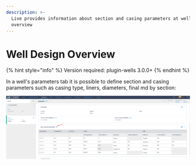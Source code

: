 ```yaml
---
description: >-
  Live provides information about section and casing parameters at well design
  overview
---
```


# Well Design Overview

{% hint style="info" %}
Version required: plugin-wells 3.0.0+
{% endhint %}

In a well's parameters tab it is possible to define section and casing parameters such as casing type, liners, diameters, final md  by section:

![Well design overview](<../../.gitbook/assets/image (4).png>)

